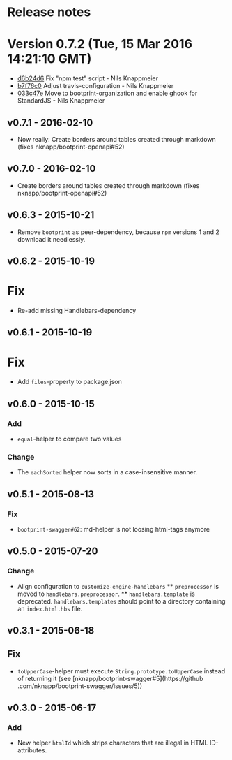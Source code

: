# Release notes

<a name="current-release"></a>
# Version 0.7.2 (Tue, 15 Mar 2016 14:21:10 GMT)

* [d6b24d6](https://github.com/bootprint/bootprint-base/commit/d6b24d6) Fix "npm test" script - Nils Knappmeier
* [b7f76c0](https://github.com/bootprint/bootprint-base/commit/b7f76c0) Adjust travis-configuration - Nils Knappmeier
* [033c47e](https://github.com/bootprint/bootprint-base/commit/033c47e) Move to bootprint-organization and enable ghook for StandardJS - Nils Knappmeier

## v0.7.1 - 2016-02-10

* Now really: Create borders around tables created through markdown (fixes nknapp/bootprint-openapi#52)


## v0.7.0 - 2016-02-10

* Create borders around tables created through markdown (fixes nknapp/bootprint-openapi#52)

## v0.6.3 - 2015-10-21

* Remove `bootprint` as peer-dependency, because `npm` versions 1 and 2 download it needlessly.

## v0.6.2 - 2015-10-19

# Fix

* Re-add missing Handlebars-dependency

## v0.6.1 - 2015-10-19

# Fix

* Add `files`-property to package.json

## v0.6.0 - 2015-10-15 

### Add

* `equal`-helper to compare two values

### Change 

* The `eachSorted` helper now sorts in a case-insensitive manner. 

## v0.5.1 - 2015-08-13
### Fix

* `bootprint-swagger#62`: md-helper is not loosing html-tags anymore

## v0.5.0 - 2015-07-20
### Change

* Align configuration to `customize-engine-handlebars`
** `preprocessor` is moved to `handlebars.preprocessor`.
** `handlebars.template` is deprecated. `handlebars.templates` should point to a 
    directory containing an `index.html.hbs` file.
    

## v0.3.1 - 2015-06-18
## Fix

- `toUpperCase`-helper must execute `String.prototype.toUpperCase` instead of returning it (see [nknapp/bootprint-swagger#5](https://github
.com/nknapp/bootprint-swagger/issues/5))

## v0.3.0 - 2015-06-17
### Add

- New helper `htmlId` which strips characters that are illegal in HTML ID-attributes.
